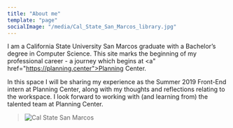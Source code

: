```yaml
---
title: "About me"
template: "page"
socialImage: "/media/Cal_State_San_Marcos_library.jpg"
---
```


I am a California State University San Marcos graduate with a Bachelor’s degree in Computer Science. This site marks the beginning of my professional career - a journey which begins at <a" href="https://planning.center">Planning Center.</a>

In this space I will be sharing my experience as the Summer 2019 Front-End intern at Planning Center, along with my thoughts and reflections relating to the workspace. I look forward to working with (and learning from) the talented team at Planning Center.

> ![Cal State San Marcos](./Cal_State_San_Marcos_library.jpg)

